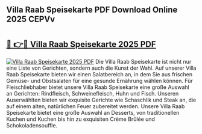## Villa Raab Speisekarte PDF Download Online 2025 CEPVv

# <h2><a href="http://gc813y8.nevu.top/?p=Villa+Raab+Speisekarte">🔗 👉🔴 Villa Raab Speisekarte 2025 PDF</a></h2>

[![Villa Raab Speisekarte 2025 PDF](https://i.imgur.com/dBaPXMq.png)](http://gc813y8.nevu.top/?p=Villa+Raab+Speisekarte)
Die Villa Raab Speisekarte ist nicht nur eine Liste von Gerichten, sondern auch die Kunst der Wahl. Auf unserer Villa Raab Speisekarte bieten wir einen Salatbereich an, in dem Sie aus frischen Gemüse- und Obstsalaten für eine gesunde Ernährung wählen können. Für Fleischliebhaber bietet unsere Villa Raab Speisekarte eine große Auswahl an Gerichten: Rindfleisch, Schweinefleisch, Huhn und Fisch. Unseren Auserwählten bieten wir exquisite Gerichte wie Schaschlik und Steak an, die auf einem alten, natürlichen Feuer zubereitet werden. Unsere Villa Raab Speisekarte bietet eine große Auswahl an Desserts, von traditionellen Kuchen und Kuchen bis hin zu exquisiten Crème Brûlée und Schokoladensouffle.
